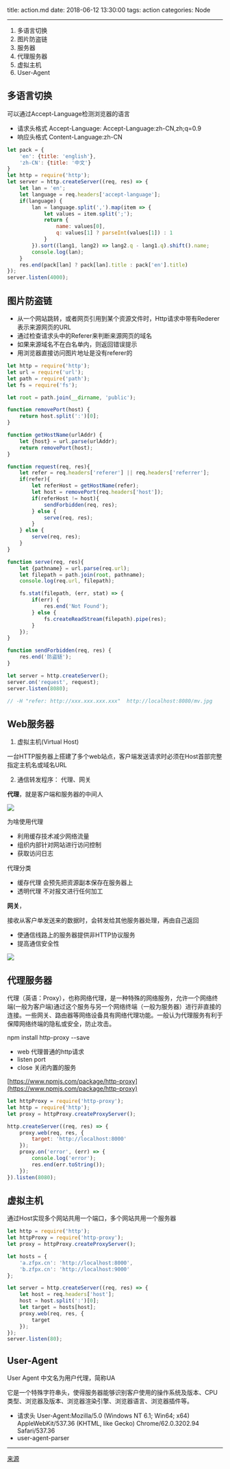 title: action.md
date: 2018-06-12 13:30:00
tags: action
categories: Node

---

1. 多语言切换
2. 图片防盗链
3. 服务器
4. 代理服务器
5. 虚拟主机
6. User-Agent

## 多语言切换

可以通过Accept-Language检测浏览器的语言

* 请求头格式 Accept-Language: Accept-Language:zh-CN,zh;q=0.9
* 响应头格式 Content-Language:zh-CN

```js
let pack = {
    'en': {title: 'english'},
    'zh-CN': {title: '中文'}
}
let http = require('http');
let server = http.createServer((req, res) => {
    let lan = 'en';
    let language = req.headers['accept-language'];
    if(language) {
        lan = language.split(',').map(item => {
            let values = item.split(';');
            return {
                name: values[0],
                q: values[1] ? parseInt(values[1]) : 1
            }
        }).sort((lang1, lang2) => lang2.q - lang1.q).shift().name;
        console.log(lan);
    }
    res.end(pack[lan] ? pack[lan].title : pack['en'].title)
});
server.listen(4000);
```

## 图片防盗链

* 从一个网站跳转，或者网页引用到某个资源文件时，Http请求中带有Rederer表示来源网页的URL
* 通过检查请求头中的Referer来判断来源网页的域名
* 如果来源域名不在白名单内，则返回错误提示
* 用浏览器直接访问图片地址是没有referer的

```js
let http = require('http');
let url = require('url');
let path = require('path');
let fs = require('fs');

let root = path.join(__dirname, 'public');

function removePort(host) {
    return host.split(':')[0];
}

function getHostName(urlAddr) {
    let {host} = url.parse(urlAddr);
    return removePort(host);
}

function request(req, res){
    let refer = req.headers['referer'] || req.headers['referrer'];
    if(refer){
        let referHost = getHostName(refer);
        let host = removePort(req.headers['host']);
        if(referHost != host){
            sendForbidden(req, res);
        } else {
            serve(req, res);
        }
    } else {
        serve(req, res);
    }
}

function serve(req, res){
    let {pathname} = url.parse(req.url);
    let filepath = path.join(root, pathname);
    console.log(req.url, filepath);

    fs.stat(filepath, (err, stat) => {
        if(err) {
            res.end('Not Found');
        } else {
            fs.createReadStream(filepath).pipe(res);
        }
    });
}

function sendForbidden(req, res) {
    res.end('防盗链');
}

let server = http.createServer();
server.on('request', request);
server.listen(8080);

// -H "refer: http://xxx.xxx.xxx.xxx"  http://localhost:8080/mv.jpg
```

## Web服务器

1. 虚拟主机(Virtual Host)

一台HTTP服务器上搭建了多个web站点，客户端发送请求时必须在Host首部完整指定主机名或域名URL

2. 通信转发程序： 代理、网关

**代理**，就是客户端和服务器的中间人

![](19_action/proxy.png)

为啥使用代理

* 利用缓存技术减少网络流量
* 组织内部针对网站进行访问控制
* 获取访问日志

代理分类

* 缓存代理 会预先把资源副本保存在服务器上
* 透明代理 不对报文进行任何加工

**网关**，

接收从客户单发送来的数据时，会转发给其他服务器处理，再由自己返回

* 使通信线路上的服务器提供非HTTP协议服务
* 提高通信安全性

![](19_action/gate-way.png)

## 代理服务器

代理（英语：Proxy），也称网络代理，是一种特殊的网络服务，允许一个网络终端(一般为客户端)通过这个服务与另一个网络终端（一般为服务器）进行非直接的连接。一些网关、路由器等网络设备具有网络代理功能。一般认为代理服务有利于保障网络终端的隐私或安全，防止攻击。

 npm install http-proxy --save

* web 代理普通的http请求
* listen port
* close 关闭内置的服务

[https://www.npmjs.com/package/http-proxy](https://www.npmjs.com/package/http-proxy)

```js
let httpProxy = require('http-proxy');
let http = require('http');
let proxy = httpProxy.createProxyServer();

http.createServer((req, res) => {
    proxy.web(req, res, {
        target: 'http://localhost:8000'
    });
    proxy.on('error', (err) => {
        console.log('error');
        res.end(err.toString());
    });
}).listen(8080);
```

## 虚拟主机

通过Host实现多个网站共用一个端口，多个网站共用一个服务器

```js
let http = require('http');
let httpProxy = require('http-proxy');
let proxy = httpProxy.createProxyServer();

let hosts = {
    'a.zfpx.cn': 'http://localhost:8000',
    'b.zfpx.cn': 'http://localhost:9000'
};

let server = http.createServer((req, res) => {
    let host = req.headers['host'];
    host = host.split(':')[0];
    let target = hosts[host];
    proxy.web(req, res, {
        target
    });
});
server.listen(80);
```

## User-Agent

User Agent 中文名为用户代理，简称UA

它是一个特殊字符串头，使得服务器能够识别客户使用的操作系统及版本、CPU类型、浏览器及版本、浏览器渲染引擎、浏览器语言、浏览器插件等。

* 请求头 User-Agent:Mozilla/5.0 (Windows NT 6.1; Win64; x64) AppleWebKit/537.36 (KHTML, like Gecko) Chrome/62.0.3202.94 Safari/537.36
* user-agent-parser

---

[来源](https://zhufengzhufeng.github.io/201802/html/19.action.html)